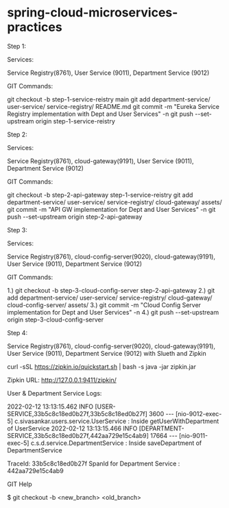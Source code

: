 # spring-cloud-microservices-practices


Step 1: 

Services:

  Service Registry(8761), 
  User Service (9011), 
  Department Service (9012)
  
GIT Commands:

 git checkout -b step-1-service-reistry main
 git add department-service/ user-service/ service-registry/ README.md
 git commit -m "Eureka Service Registry implementation with Dept and User Services" -n
 git push --set-upstream origin step-1-service-reistry


Step 2:

Services:

  Service Registry(8761), 
  cloud-gateway(9191),
  User Service (9011), 
  Department Service (9012)
  
GIT Commands:

 git checkout -b step-2-api-gateway step-1-service-reistry
 git add department-service/ user-service/ service-registry/ cloud-gateway/ assets/
 git commit -m "API GW implementation for Dept and User Services" -n
 git push --set-upstream origin step-2-api-gateway


Step 3:


Services:

  Service Registry(8761), 
  cloud-config-server(9020),
  cloud-gateway(9191),
  User Service (9011), 
  Department Service (9012)
  
GIT Commands:

 1.) git checkout -b step-3-cloud-config-server step-2-api-gateway
 2.) git add department-service/ user-service/ service-registry/ cloud-gateway/ cloud-config-server/ assets/
 3.) git commit -m "Cloud Config Server implementation for Dept and User Services" -n
 4.) git push --set-upstream origin step-3-cloud-config-server


Step 4:

 Service Registry(8761), cloud-config-server(9020), cloud-gateway(9191), User Service (9011), Department Service (9012) with Slueth and Zipkin

 curl -sSL https://zipkin.io/quickstart.sh | bash -s
 java -jar zipkin.jar

 Zipkin URL: http://127.0.0.1:9411/zipkin/

 User & Department Service Logs:
 
 2022-02-12 13:13:15.462  INFO [USER-SERVICE,33b5c8c18ed0b27f,33b5c8c18ed0b27f] 3600 --- [nio-9012-exec-5] c.sivasankar.users.service.UserService   : Inside getUserWithDepartment of UserService
 2022-02-12 13:13:15.466  INFO [DEPARTMENT-SERVICE,33b5c8c18ed0b27f,442aa729e15c4ab9] 17664 --- [nio-9011-exec-5] c.s.d.service.DepartmentService          : Inside saveDepartment of DepartmentService
  
 TraceId: 33b5c8c18ed0b27f
 SpanId for Department Service :  442aa729e15c4ab9



GIT Help

$ git checkout -b <new_branch> <old_branch>
